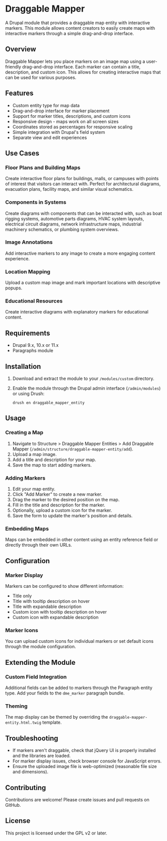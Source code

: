 # Draggable Mapper

A Drupal module that provides a draggable map entity with interactive markers. This module allows content creators to easily create maps with interactive markers through a simple drag-and-drop interface.

## Overview

Draggable Mapper lets you place markers on an image map using a user-friendly drag-and-drop interface. Each marker can contain a title, description, and custom icon. This allows for creating interactive maps that can be used for various purposes.

## Features

- Custom entity type for map data
- Drag-and-drop interface for marker placement
- Support for marker titles, descriptions, and custom icons
- Responsive design - maps work on all screen sizes
- Coordinates stored as percentages for responsive scaling
- Simple integration with Drupal's field system
- Separate view and edit experiences

## Use Cases

### Floor Plans and Building Maps
Create interactive floor plans for buildings, malls, or campuses with points of interest that visitors can interact with. Perfect for architectural diagrams, evacuation plans, facility maps, and similar visual schematics.

### Components in Systems
Create diagrams with components that can be interacted with, such as boat rigging systems, automotive parts diagrams, HVAC system layouts, electrical circuit diagrams, network infrastructure maps, industrial machinery schematics, or plumbing system overviews.

### Image Annotations
Add interactive markers to any image to create a more engaging content experience.

### Location Mapping
Upload a custom map image and mark important locations with descriptive popups.

### Educational Resources
Create interactive diagrams with explanatory markers for educational content.

## Requirements

- Drupal 9.x, 10.x or 11.x
- Paragraphs module

## Installation

1. Download and extract the module to your `/modules/custom` directory.
2. Enable the module through the Drupal admin interface (`/admin/modules`) or using Drush:

   ```
   drush en draggable_mapper_entity
   ```

## Usage

### Creating a Map

1. Navigate to Structure > Draggable Mapper Entities > Add Draggable Mapper (`/admin/structure/draggable-mapper-entity/add`).
2. Upload a map image.
3. Add a title and description for your map.
4. Save the map to start adding markers.

### Adding Markers

1. Edit your map entity.
2. Click "Add Marker" to create a new marker.
3. Drag the marker to the desired position on the map.
4. Fill in the title and description for the marker.
5. Optionally, upload a custom icon for the marker.
6. Save the form to update the marker's position and details.

### Embedding Maps

Maps can be embedded in other content using an entity reference field or directly through their own URLs.

## Configuration

### Marker Display

Markers can be configured to show different information:
- Title only
- Title with tooltip description on hover
- Title with expandable description
- Custom icon with tooltip description on hover
- Custom icon with expandable description

### Marker Icons

You can upload custom icons for individual markers or set default icons through the module configuration.

## Extending the Module

### Custom Field Integration

Additional fields can be added to markers through the Paragraph entity type. Add your fields to the `dme_marker` paragraph bundle.

### Theming

The map display can be themed by overriding the `draggable-mapper-entity.html.twig` template.

## Troubleshooting

- If markers aren't draggable, check that jQuery UI is properly installed and the libraries are loaded.
- For marker display issues, check browser console for JavaScript errors.
- Ensure the uploaded image file is web-optimized (reasonable file size and dimensions).

## Contributing

Contributions are welcome! Please create issues and pull requests on GitHub.

## License

This project is licensed under the GPL v2 or later.
